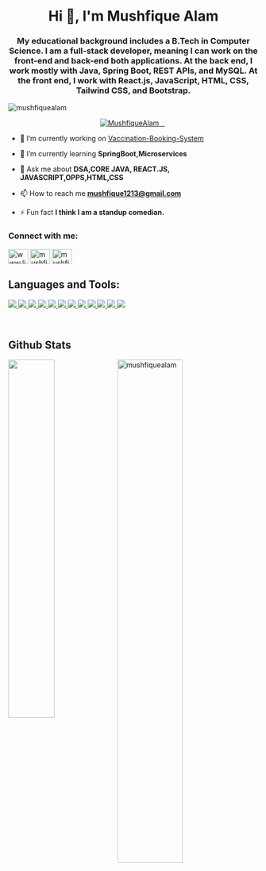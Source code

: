 <h1 align="center">Hi 👋, I'm Mushfique Alam</h1>
<h3 align="center"> My educational background includes a B.Tech in Computer Science. I am a full-stack developer, meaning I can work on the front-end and back-end both applications. At the back end, I work mostly with Java, Spring Boot, REST APIs, and MySQL. At the front end, I work with React.js, JavaScript, HTML, CSS, Tailwind CSS, and Bootstrap.</h3>

<p align="left"> <img src="https://komarev.com/ghpvc/?username=MushfiqueAlam&label=Profile%20views&color=0e75b6&style=flat" alt="mushfiquealam" /> </p>

<p align="center"> 
  <a href="https://github.com/ryo-ma/github-profile-trophy">
    <img src="https://github-profile-trophy.vercel.app/?username=MushfiqueAlam&margin-w=12" alt="MushfiqueAlam" />
  </a> 
</p>

- 🔭 I’m currently working on [Vaccination-Booking-System](https://github.com/MushfiqueAlam/vaccination-booking-system)

- 🌱 I’m currently learning **SpringBoot,Microservices**

- 💬 Ask me about **DSA,CORE JAVA, REACT.JS, JAVASCRIPT,OPPS,HTML,CSS**

- 📫 How to reach me **mushfique1213@gmail.com**

- ⚡ Fun fact **I think I am a standup comedian.**

<h3 align="left">Connect with me:</h3>
<p align="left">
<a href="https://linkedin.com/in/www.linkedin.com/in/ mushfique-alam-4028bb292" target="blank"><img align="center" src="https://raw.githubusercontent.com/rahuldkjain/github-profile-readme-generator/master/src/images/icons/Social/linked-in-alt.svg" alt="www.linkedin.com/in/ mushfique-alam-4028bb292" height="30" width="40" /></a>
<a href="https://www.leetcode.com/mushfique037" target="blank"><img align="center" src="https://raw.githubusercontent.com/rahuldkjain/github-profile-readme-generator/master/src/images/icons/Social/leet-code.svg" alt="mushfique037" height="30" width="40" /></a>
<a href="https://auth.geeksforgeeks.org/user/mushfiqzj21" target="blank"><img align="center" src="https://raw.githubusercontent.com/rahuldkjain/github-profile-readme-generator/master/src/images/icons/Social/geeks-for-geeks.svg" alt="mushfiqzj21" height="30" width="40" /></a>
</p>

<h2 align="left">Languages and Tools:</h2>
<p align="left">  
<a href="https://github.com/MushfiqueAlam/readme-components">
<img  src="https://readme-components.vercel.app/api?component=logo&fill=black&logo=Java&svgfill=8ed5fa">
</a>
<a href="https://github.com/MushfiqueAlam/readme-components">
 <img  src="https://readme-components.vercel.app/api?component=logo&fill=black&logo=spring&svgfill=659b60">
</a>
<a href="https://github.com/MushfiqueAlam/readme-components">
<img  src="https://readme-components.vercel.app/api?component=logo&fill=black&logo=mysql&svgfill=cd6799">
</a>
<a href="https://github.com/MushfiqueAlam/readme-components">
<img  src="https://readme-components.vercel.app/api?component=logo&fill=black&logo=Postman&svgfill=df5c43">  
</a>
<a href="https://github.com/MushfiqueAlam/readme-components">
 <img  src="https://readme-components.vercel.app/api?component=logo&fill=black&logo=git&svgfill=659b60">
</a>
<a href="https://github.com/MushfiqueAlam/readme-components">
<img  src="https://readme-components.vercel.app/api?component=logo&fill=black&logo=github&svgfill=df5c43">  
</a>
<a href="https://github.com/MushfiqueAlam/readme-components">
 <img  src="https://readme-components.vercel.app/api?component=logo&fill=black&logo=html5&animation=spin&svgfill=15d8fe">  
</a>
<a href="https://github.com/MushfiqueAlam/readme-components">
<img  src="https://readme-components.vercel.app/api?component=logo&fill=black&logo=css3&svgfill=2d79c7">
</a>
<a href="https://github.com/MushfiqueAlam/readme-components">
<img  src="https://readme-components.vercel.app/api?component=logo&fill=black&logo=javaScript&svgfill=2d79c7">
</a>
<a href="https://github.com/MushfiqueAlam/readme-components">
 <img  src="https://readme-components.vercel.app/api?component=logo&fill=black&logo=react&animation=spin&svgfill=15d8fe">  
</a>
<a href="https://github.com/MushfiqueAlam/readme-components">
<img  src="https://readme-components.vercel.app/api?component=logo&fill=black&logo=tailwindcss&svgfill=8ed5fa">
</a>
<a href="https://github.com/MushfiqueAlam/readme-components">
 <img  src="https://readme-components.vercel.app/api?component=logo&fill=black&logo=bootstrap&animation=spin&svgfill=15d8fe">  
</a>
</p>
</br>
<h2> Github Stats </h2> 
<a href="https://github.com/MushfiqueAlam"><img align="left" width="43%" src="https://github-readme-stats.vercel.app/api/top-langs/?username=MushfiqueAlam&layout=compact&theme=tokyonight" /></a>
<img width="51%" src="https://github-readme-streak-stats.herokuapp.com/?user=MushfiqueAlam&theme=tokyonight" alt="mushfiquealam" />
<br/>
